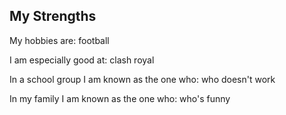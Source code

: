 ## My Strengths
<p>My hobbies are: football</p>
<p>I am especially good at: clash royal</p>
<p>In a school group I am known as the one who: who doesn't work</p> 
<p>In my family I am known as the one who: who's funny</p>

